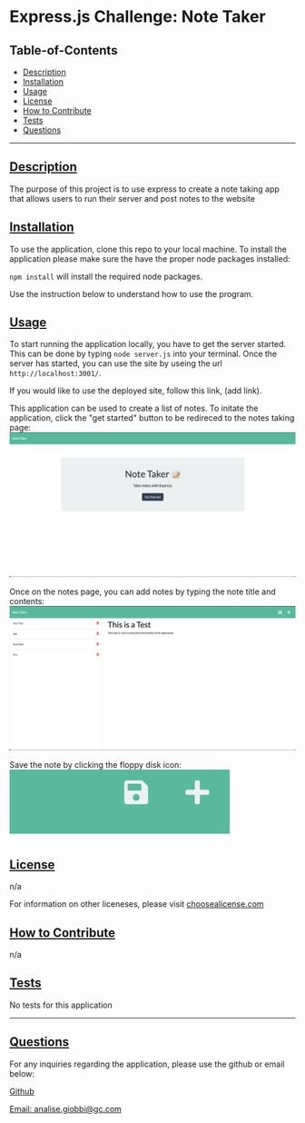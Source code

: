 
  # Express.js Challenge: Note Taker

  

  ## Table-of-Contents
  - [Description](#description)
  - [Installation](#installation)
  - [Usage](#usage)
  - [License](#license)
  - [How to Contribute](#how-to-contribute)
  - [Tests](#tests)
  - [Questions](#questions)

  ---

  ## [Description](#table-of-contents)
  The purpose of this project is to use express to create a note taking app that allows users to run their server and post notes to the website

  ## [Installation](#table-of-contents)
  To use the application, clone this repo to your local machine. To install the application please make sure the have the proper node packages installed:

  `npm install` will install the required node packages.

  Use the instruction below to understand how to use the program.

  ## [Usage](#table-of-contents)
  To start running the application locally, you have to get the server started. This can be done by typing `node server.js` into your terminal. Once the server has started, you can use the site by useing the url `http://localhost:3001/`.

  If you would like to use the deployed site, follow this link, (add link).

  This application can be used to create a list of notes. To initate the application, click the "get started" button to be redireced to the notes taking page:
  ![Get Started](./Assets/Screen%20Shot%202023-01-29%20at%204.33.25%20PM.png)

  Once on the notes page, you can add notes by typing the note title and contents:
  ![take notes](./Assets/Screen%20Shot%202023-01-29%20at%204.34.49%20PM.png)

  Save the note by clicking the floppy disk icon:
  ![save](./Assets/Screen%20Shot%202023-01-29%20at%204.36.05%20PM.png)


  ## [License](#table-of-contents)
  n/a

  For information on other liceneses, please visit
  [choosealicense.com](https://choosealicense.com/)

  ## [How to Contribute](#table-of-contents)
  n/a

  ## [Tests](#table-of-contents)
   No tests for this application

   ---
  ## [Questions](#table-of-contents)
  For any inquiries regarding the application, please use the github or email below: 

  [Github](http://github.com/analisegiobbi3)

  [Email: analise.giobbi@gc.com](mailto:analise.giobbi@gc.com)

